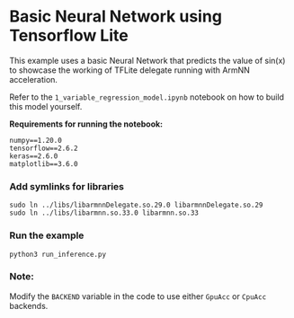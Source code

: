 # Basic Neural Network using Tensorflow Lite
This example uses a basic Neural Network that predicts the value of sin(x) 
to showcase the working of TFLite delegate running with ArmNN acceleration.

Refer to the `1_variable_regression_model.ipynb` notebook on how to build this model yourself.

**Requirements for running the notebook:**

```
numpy==1.20.0
tensorflow==2.6.2
keras==2.6.0
matplotlib==3.6.0
```

### Add symlinks for libraries
```shell
sudo ln ../libs/libarmnnDelegate.so.29.0 libarmnnDelegate.so.29
sudo ln ../libs/libarmnn.so.33.0 libarmnn.so.33
```

### Run the example
```shell
python3 run_inference.py
```

### Note:
Modify the `BACKEND` variable in the code to use either `GpuAcc` or `CpuAcc` backends.
